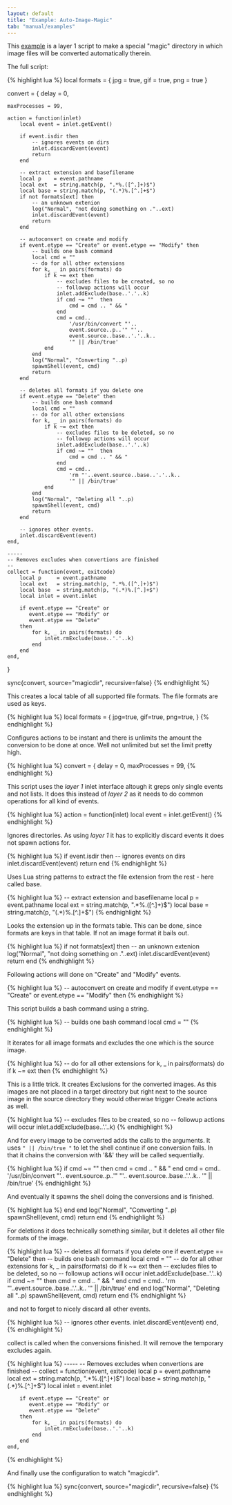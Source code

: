 ```yaml
---
layout: default
title: "Example: Auto-Image-Magic"
tab: "manual/examples"
---
```


This [example](..) is a layer 1 script to make a special "magic" directory in which image files will be converted automatically therein.

The full script:

{% highlight lua %}
local formats = { jpg = true, gif = true, png = true }

convert = {
	delay = 0,

	maxProcesses = 99,

	action = function(inlet)
		local event = inlet.getEvent()

		if event.isdir then
			-- ignores events on dirs
			inlet.discardEvent(event)
			return
		end

		-- extract extension and basefilename
		local p    = event.pathname
		local ext  = string.match(p, ".*%.([^.]+)$")
		local base = string.match(p, "(.*)%.[^.]+$")
		if not formats[ext] then
			-- an unknown extenion
			log("Normal", "not doing something on ."..ext)
			inlet.discardEvent(event)
			return
		end

		-- autoconvert on create and modify
		if event.etype == "Create" or event.etype == "Modify" then
			-- builds one bash command
			local cmd = ""
			-- do for all other extensions
			for k, _ in pairs(formats) do
				if k ~= ext then
					-- excludes files to be created, so no
					-- followup actions will occur
					inlet.addExclude(base..'.'..k)
					if cmd ~= ""  then
						cmd = cmd .. " && "
					end
					cmd = cmd..
						'/usr/bin/convert "'..
						event.source..p..'" "'..
						event.source..base..'.'..k..
						'" || /bin/true'
				end
			end
			log("Normal", "Converting "..p)
			spawnShell(event, cmd)
			return
		end

		-- deletes all formats if you delete one
		if event.etype == "Delete" then
			-- builds one bash command
			local cmd = ""
			-- do for all other extensions
			for k, _ in pairs(formats) do
				if k ~= ext then
					-- excludes files to be deleted, so no
					-- followup actions will occur
					inlet.addExclude(base..'.'..k)
					if cmd ~= ""  then
						cmd = cmd .. " && "
					end
					cmd = cmd..
						'rm "'..event.source..base..'.'..k..
						'" || /bin/true'
				end
			end
			log("Normal", "Deleting all "..p)
			spawnShell(event, cmd)
			return
		end

		-- ignores other events.
		inlet.discardEvent(event)
	end,

	-----
	-- Removes excludes when convertions are finished
	--
	collect = function(event, exitcode)
		local p     = event.pathname
		local ext   = string.match(p, ".*%.([^.]+)$")
		local base  = string.match(p, "(.*)%.[^.]+$")
		local inlet = event.inlet

		if event.etype == "Create" or
		   event.etype == "Modify" or
		   event.etype == "Delete"
		then
			for k, _ in pairs(formats) do
				inlet.rmExclude(base..'.'..k)
			end
		end
	end,

}

sync{convert, source="magicdir", recursive=false}
{% endhighlight %}

This creates a local table of all supported file formats. The file formats are used as keys.

{% highlight lua %}
local formats = { jpg=true, gif=true, png=true,  }
{% endhighlight %}

Configures actions to be instant and there is unlimits the amount the conversion to be done at once. Well not unlimited but set the limit pretty high.

{% highlight lua %}
convert = {
	delay = 0,
	maxProcesses = 99,
{% endhighlight %}

This script uses the _layer 1_ inlet interface altough it greps only single events and not lists. It does this instead of _layer 2_ as it needs to do common operations for all kind of events.

{% highlight lua %}
	action = function(inlet)
		local event = inlet.getEvent()
{% endhighlight %}

Ignores directories. As using _layer 1_ it has to explicitly discard events it does not spawn actions for.

{% highlight lua %}
		if event.isdir then
			-- ignores events on dirs
			inlet.discardEvent(event)
			return
		end
{% endhighlight %}

Uses Lua string patterns to extract the file extension from the rest - here called base.

{% highlight lua %}
		-- extract extension and basefilename
		local p    = event.pathname
		local ext  = string.match(p, ".*%.([^.]+)$")
		local base = string.match(p, "(.*)%.[^.]+$")
{% endhighlight %}

Looks the extension up in the formats table. This can be done, since formats are keys in that table. If not an image format it bails out.

{% highlight lua %}
		if not formats[ext] then
			-- an unknown extenion
			log("Normal", "not doing something on ."..ext)
			inlet.discardEvent(event)
			return
		end
{% endhighlight %}


Following actions will done on "Create" and "Modify" events.

{% highlight lua %}
		-- autoconvert on create and modify
		if event.etype == "Create" or event.etype == "Modify" then
{% endhighlight %}

This script builds a bash command using a string.

{% highlight lua %}
			-- builds one bash command
			local cmd = ""
{% endhighlight %}

It iterates for all image formats and excludes the one which is the source image.

{% highlight lua %}
			-- do for all other extensions
			for k, _ in pairs(formats) do
				if k ~= ext then
{% endhighlight %}

This is a little trick. It creates Exclusions for the converted images. As this images are not placed in a target directory but right next to the source image in the source directory they would otherwise trigger Create actions as well.

{% highlight lua %}
					-- excludes files to be created, so no
					-- followup actions will occur
					inlet.addExclude(base..'.'..k)
{% endhighlight %}

And for every image to be converted adds the calls to the arguments. It uses ```" || /bin/true "``` to let the shell continue if one conversion fails. In that it chains the conversion with '&&' they will be called sequentially.

{% highlight lua %}
					if cmd ~= ""  then
						cmd = cmd .. " && "
					end
					cmd = cmd..
						'/usr/bin/convert "'..
						event.source..p..'" "'..
						event.source..base..'.'..k..
						'" || /bin/true'
{% endhighlight %}

And eventually it spawns the shell doing the conversions and is finished.

{% highlight lua %}
				end
			end
			log("Normal", "Converting "..p)
			spawnShell(event, cmd)
			return
		end
{% endhighlight %}

For deletions it does technically something similar, but it deletes all other file formats of the image.

{% highlight lua %}
		-- deletes all formats if you delete one
		if event.etype == "Delete" then
			-- builds one bash command
			local cmd = ""
			-- do for all other extensions
			for k, _ in pairs(formats) do
				if k ~= ext then
					-- excludes files to be deleted, so no
					-- followup actions will occur
					inlet.addExclude(base..'.'..k)
					if cmd ~= ""  then
						cmd = cmd .. " && "
					end
					cmd = cmd..
						'rm "'..event.source..base..'.'..k..
						'" || /bin/true'
				end
			end
			log("Normal", "Deleting all "..p)
			spawnShell(event, cmd)
			return
		end
{% endhighlight %}

and not to forget to nicely discard all other events.

{% highlight lua %}
		-- ignores other events.
		inlet.discardEvent(event)
	end,
{% endhighlight %}

collect is called when the conversions finished. It will remove the temporary excludes again.

{% highlight lua %}
	-----
	-- Removes excludes when convertions are finished
	--
	collect = function(event, exitcode)
		local p     = event.pathname
		local ext   = string.match(p, ".*%.([^.]+)$")
		local base  = string.match(p, "(.*)%.[^.]+$")
		local inlet = event.inlet

		if event.etype == "Create" or
		   event.etype == "Modify" or
		   event.etype == "Delete"
		then
			for k, _ in pairs(formats) do
				inlet.rmExclude(base..'.'..k)
			end
		end
	end,
{% endhighlight %}

And finally use the configuration to watch "magicdir".

{% highlight lua %}
sync{convert, source="magicdir", recursive=false}
{% endhighlight %}
